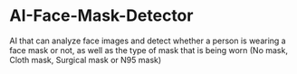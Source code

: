 # AI-Face-Mask-Detector
AI that can analyze face images and detect whether a person is wearing a face mask or not, as well as the type of mask that is being worn (No mask, Cloth mask, Surgical mask or N95 mask)
